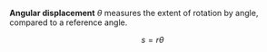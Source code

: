 **Angular displacement** $\theta$ measures the extent of rotation by angle, compared to a reference angle.

$$
s = r\theta
$$